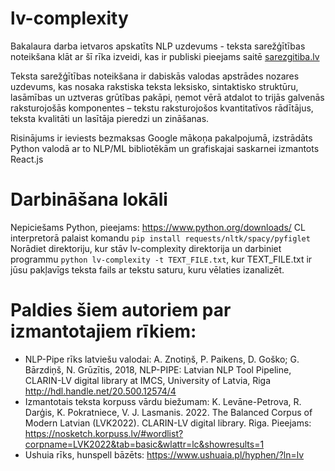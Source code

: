 # lv-complexity
Bakalaura darba ietvaros apskatīts NLP uzdevums - teksta sarežģītības noteikšana klāt ar šī rīka izveidi, kas ir publiski pieejams saitē [sarezgitiba.lv](https://sarezgitiba.lv/)

Teksta sarežģītības noteikšana ir dabiskās valodas apstrādes nozares uzdevums, kas nosaka  rakstiska teksta leksisko, sintaktisko struktūru, lasāmības un uztveras grūtības pakāpi, ņemot vērā atdalot to trijās galvenās raksturojošās komponentes – tekstu raksturojošos kvantitatīvos rādītājus, teksta kvalitāti un lasītāja pieredzi un zināšanas.

Risinājums ir ieviests bezmaksas Google mākoņa pakalpojumā, izstrādāts Python valodā ar to NLP/ML bibliotēkām un grafiskajai saskarnei izmantots React.js

# Darbināšana lokāli

Nepiciešams Python, pieejams: https://www.python.org/downloads/
CL interpretorā palaist komandu `pip install requests/nltk/spacy/pyfiglet`
Norādiet direktoriju, kur stāv lv-complexity direktorija un darbiniet programmu `python lv-complexity -t TEXT_FILE.txt`, kur TEXT_FILE.txt ir jūsu pakļavīgs teksta fails ar tekstu saturu, kuru vēlaties izanalizēt. 

# Paldies šiem autoriem par izmantotajiem rīkiem:

- NLP-Pipe rīks latviešu valodai:  A. Znotiņš, P. Paikens, D. Goško; G. Bārzdiņš, N. Grūzītis, 2018, NLP-PIPE: Latvian NLP Tool Pipeline, CLARIN-LV digital library at IMCS, University of Latvia, Riga http://hdl.handle.net/20.500.12574/4 
- Izmantotais teksta korpuss vārdu biežumam: K. Levāne-Petrova, R. Darģis, K. Pokratniece, V. J. Lasmanis. 2022. The Balanced Corpus of Modern Latvian (LVK2022). CLARIN-LV digital library. Riga. Pieejams: https://nosketch.korpuss.lv/#wordlist?corpname=LVK2022&tab=basic&wlattr=lc&showresults=1
- Ushuia rīks, hunspell bāzēts: https://www.ushuaia.pl/hyphen/?ln=lv
